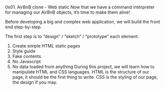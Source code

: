 0x01. AirBnB clone - Web static
Now that we have a command interpreter for managing our AirBnB objects, it’s time to make them alive!

Before developing a big and complex web application, we will build the front end step-by-step.

The first step is to “design” / “sketch” / “prototype” each element:
1. Create simple HTML static pages
2. Style guide
3. Fake contents
4. No Javascript
5. No data loaded from anything
During this project, we will learn how to manipulate HTML and CSS languages. HTML is the structure of our page, it should be the first thing to write. CSS is the styling of our page, the design if you may. 